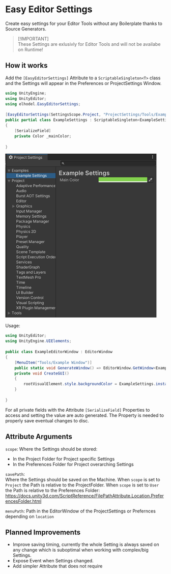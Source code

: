 # Easy Editor Settings

Create easy settings for your Editor Tools without any Boilerplate thanks to Source Generators.  

> [!IMPORTANT]<br/>
> These Settings are exlusivly for Editor Tools and will not be availabe on Runtime!

## How it works

Add the `[EasyEditorSettings]` Attribute to a `ScriptableSingleton<T>` class and the Settings will appear in the Preferences or ProjectSettings Window.

``````c#
using UnityEngine;
using UnityEditor;
using elhodel.EasyEditorSettings;

[EasyEditorSettings(SettingsScope.Project, "ProjectSettings/Tools/ExampleSettings.asset", "Examples/Example Settings")]
public partial class ExampleSettings : ScriptableSingleton<ExampleSettings>
{
    [SerializeField]
    private Color _mainColor;

}
``````

![Example_ProjectSettings](Documentation~/Screenshots/Example_ProjectSettings.png)



Usage:

``````c#
using UnityEditor;
using UnityEngine.UIElements;

public class ExampleEditorWindow : EditorWindow
{
    [MenuItem("Tools/Example Window")]
    public static void GenerateWindow() => EditorWindow.GetWindow<ExampleEditorWindow>();
    private void CreateGUI()
    {
        rootVisualElement.style.backgroundColor = ExampleSettings.instance.MainColor;
    }

}
``````

For all private fields with the Attribute `[SerializeField]` Properties to access and setting the value are auto generated. The Property is needed to properly save eventual changes to disc.

## Attribute Arguments

`scope`:
Where the Settings should be stored:

- In the Project Folder for Project specific Settings 
- In the Preferences Folder for Project overarching Settings

`savePath`:  
Where the Settings should be saved on the Machine.
When `scope` is set to `Project` the Path is relative to the ProjectFolder. 
When `scope` is set to `User` the Path is relative to the Preferences Folder: https://docs.unity3d.com/ScriptReference/FilePathAttribute.Location.PreferencesFolder.html

`menuPath`:
Path in the EditorWindow of the ProjectSettings or Prefernces depending on `location`

## Planned Improvements

- Improve saving timing, currently the whole Setting is always saved on any change which is suboptimal when working with complex/big Settings.
- Expose Event when Settings changed.
- Add simpler Attribute that does not require 
